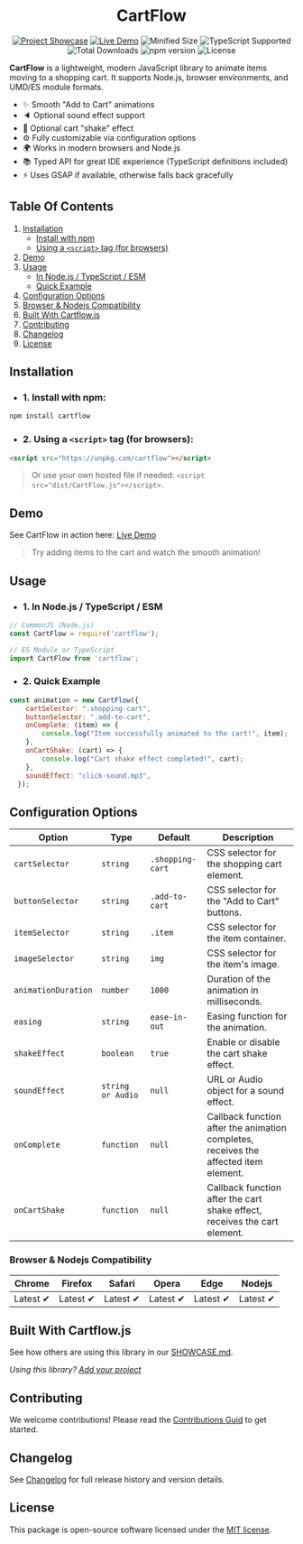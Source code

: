 <div align="center">

# CartFlow

[![Project Showcase](https://img.shields.io/badge/See-Showcase-8A2BE2)](SHOWCASE.md)
[![Live Demo](https://img.shields.io/badge/demo-online-green?logo=github)](https://nassiry.github.io/cartflow/)
![Minified Size](https://img.shields.io/bundlephobia/min/cartflow)
![TypeScript Supported](https://img.shields.io/badge/TypeScript-Supported-3178C6?logo=typescript&logoColor=white)
![Total Downloads](https://img.shields.io/npm/dt/cartflow.svg)
![npm version](https://img.shields.io/npm/v/cartflow.svg)
![License](https://img.shields.io/npm/l/cartflow.svg)

</div>


**CartFlow** is a lightweight, modern JavaScript library to animate items moving to a shopping cart. It supports Node.js, browser environments, and UMD/ES module formats.

- ✨ Smooth "Add to Cart" animations
- 🔈 Optional sound effect support
- 🛒 Optional cart "shake" effect
- ⚙️ Fully customizable via configuration options
- 🌍 Works in modern browsers and Node.js
- 📚 Typed API for great IDE experience (TypeScript definitions included)
- ⚡ Uses GSAP if available, otherwise falls back gracefully

## Table Of Contents

1. [Installation](#installation)
    - [Install with npm](#1-install-with-npm)
    - [Using a `<script>` tag (for browsers)](#2-using-a-script-tag-for-browsers)
2. [Demo](#demo)
3. [Usage](#usage)
    - [In Node.js / TypeScript / ESM](#1-nodejs-commonjs--typescript)
    - [Quick Example](#2-quick-example)
4. [Configuration Options](#configuration-options)
5. [Browser & Nodejs Compatibility](#browser--nodejs-compatibility)
6. [Built With Cartflow.js](#built-with-cartflowjs)
7. [Contributing](#contributing)
8. [Changelog](#changelog)
9. [License](#license)

## Installation
- ### 1. Install with npm:

```bash
npm install cartflow
```

- ### 2. Using a `<script>` tag (for browsers):

```html
<script src="https://unpkg.com/cartflow"></script>
```
> Or use your own hosted file if needed: `<script src="dist/CartFlow.js"></script>`.

## Demo

See CartFlow in action here: [Live Demo](https://nassiry.github.io/cartflow/)
>  Try adding items to the cart and watch the smooth animation!

## Usage

- ### 1.  In Node.js / TypeScript / ESM

```javascript
// CommonJS (Node.js)
const CartFlow = require('cartflow');

// ES Module or TypeScript
import CartFlow from 'cartflow';
```

- ### 2. Quick Example

```javascript
const animation = new CartFlow({
    cartSelector: ".shopping-cart",
    buttonSelector: ".add-to-cart",
    onComplete: (item) => {
        console.log("Item successfully animated to the cart!", item);
    },
    onCartShake: (cart) => {
        console.log("Cart shake effect completed!", cart);
    },
    soundEffect: "click-sound.mp3",
  });
```

## Configuration Options

| Option  | Type | Default | Description |
| ------------- | ------------- | -------- | ------ |
| `cartSelector`  | `string`  | `.shopping-cart` | CSS selector for the shopping cart element. |
| `buttonSelector` | `string` | `.add-to-cart` | CSS selector for the "Add to Cart" buttons. |
| `itemSelector` | `string` | `.item` | CSS selector for the item container. |
| `imageSelector` | `string` | `img` | CSS selector for the item's image.|
| `animationDuration` | `number` | `1000` | Duration of the animation in milliseconds. |
| `easing` | `string` | `ease-in-out` | Easing function for the animation. |
| `shakeEffect` | `boolean` | `true` | Enable or disable the cart shake effect. | 
| `soundEffect` | `string or Audio` | `null` | URL or Audio object for a sound effect. |
| `onComplete` | `function` | `null` | Callback function after the animation completes, receives the affected item element. |
| `onCartShake` | `function` | `null` | Callback function after the cart shake effect, receives the cart element. |

### Browser & Nodejs Compatibility

Chrome | Firefox | Safari | Opera | Edge | Nodejs
--- | --- | --- | --- | --- | --- |
Latest ✔ | Latest ✔ | Latest ✔ | Latest ✔ | Latest ✔ | Latest ✔

## Built With Cartflow.js

See how others are using this library in our [SHOWCASE.md](SHOWCASE.md).

_Using this library? [Add your project](SHOWCASE.md)_

## Contributing

We welcome contributions! Please read the [Contributions Guid](CONTRIBUTING.md) to get started.

## Changelog

See [Changelog](CHANGELOG.md) for full release history and version details.

## License
This package is open-source software licensed under the [MIT license](LICENSE).